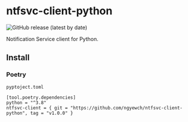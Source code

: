 # ntfsvc-client-python

![GitHub release (latest by date)](https://img.shields.io/github/v/release/ngyewch/ntfsvc-client-python)

Notification Service client for Python.

## Install

### Poetry

`pyptoject.toml`
```
[tool.poetry.dependencies]
python = "^3.8"
ntfsvc-client = { git = "https://github.com/ngyewch/ntfsvc-client-python", tag = "v1.0.0" }
```
